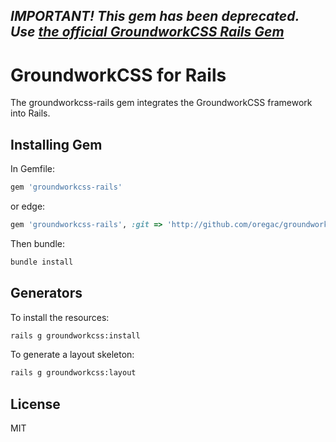 *IMPORTANT! This gem has been deprecated. Use [the official GroundworkCSS Rails Gem](https://github.com/groundworkcss/groundworkcss-rails)*
----


# GroundworkCSS for Rails

The groundworkcss-rails gem integrates the GroundworkCSS framework into Rails.

## Installing Gem

In Gemfile:

```ruby
gem 'groundworkcss-rails'
```

or edge:

```ruby
gem 'groundworkcss-rails', :git => 'http://github.com/oregac/groundworkcss-rails.git'
```

Then bundle:

```bash
bundle install
```

## Generators

To install the resources:

```bash
rails g groundworkcss:install
```

To generate a layout skeleton:

```bash
rails g groundworkcss:layout
```

## License
MIT
